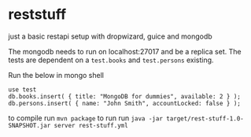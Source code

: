 # reststuff
just a basic restapi setup with dropwizard, guice and mongodb

The mongodb needs to run on localhost:27017 and be a replica set. The tests are dependent on a `test.books` and `test.persons` existing.

Run the below in mongo shell
```
use test
db.books.insert( { title: "MongoDB for dummies", available: 2 } );
db.persons.insert( { name: "John Smith", accountLocked: false } );
```

to compile run `mvn package`
to run run `java -jar target/rest-stuff-1.0-SNAPSHOT.jar server rest-stuff.yml`

